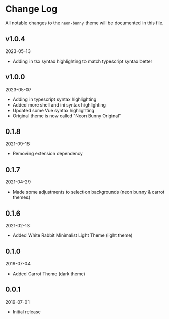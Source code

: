 # Change Log

All notable changes to the `neon-bunny` theme will be documented in this file.

## v1.0.4
2023-05-13
* Adding in tsx syntax highlighting to match typescript syntax better

## v1.0.0
2023-05-07
* Adding in typescript syntax highlighting
* Added more shell and ini syntax highlighting
* Updated some Vue syntax highlighting
* Original theme is now called "Neon Bunny Original"

## 0.1.8
2021-09-18
* Removing extension dependency

## 0.1.7
2021-04-29
* Made some adjustments to selection backgrounds (neon bunny & carrot themes)

## 0.1.6
2021-02-13
* Added White Rabbit Minimalist Light Theme (light theme)

## 0.1.0
2019-07-04
* Added Carrot Theme (dark theme)

## 0.0.1
2019-07-01
* Initial release
